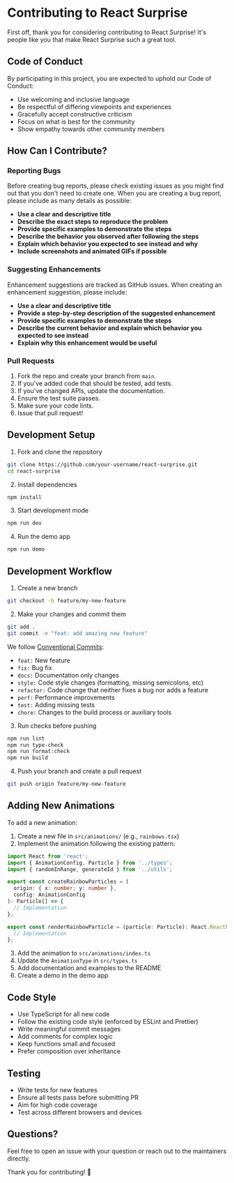 # Contributing to React Surprise

First off, thank you for considering contributing to React Surprise! It's people like you that make React Surprise such a great tool.

## Code of Conduct

By participating in this project, you are expected to uphold our Code of Conduct:

- Use welcoming and inclusive language
- Be respectful of differing viewpoints and experiences
- Gracefully accept constructive criticism
- Focus on what is best for the community
- Show empathy towards other community members

## How Can I Contribute?

### Reporting Bugs

Before creating bug reports, please check existing issues as you might find out that you don't need to create one. When you are creating a bug report, please include as many details as possible:

- **Use a clear and descriptive title**
- **Describe the exact steps to reproduce the problem**
- **Provide specific examples to demonstrate the steps**
- **Describe the behavior you observed after following the steps**
- **Explain which behavior you expected to see instead and why**
- **Include screenshots and animated GIFs if possible**

### Suggesting Enhancements

Enhancement suggestions are tracked as GitHub issues. When creating an enhancement suggestion, please include:

- **Use a clear and descriptive title**
- **Provide a step-by-step description of the suggested enhancement**
- **Provide specific examples to demonstrate the steps**
- **Describe the current behavior and explain which behavior you expected to see instead**
- **Explain why this enhancement would be useful**

### Pull Requests

1. Fork the repo and create your branch from `main`.
2. If you've added code that should be tested, add tests.
3. If you've changed APIs, update the documentation.
4. Ensure the test suite passes.
5. Make sure your code lints.
6. Issue that pull request!

## Development Setup

1. Fork and clone the repository
```bash
git clone https://github.com/your-username/react-surprise.git
cd react-surprise
```

2. Install dependencies
```bash
npm install
```

3. Start development mode
```bash
npm run dev
```

4. Run the demo app
```bash
npm run demo
```

## Development Workflow

1. Create a new branch
```bash
git checkout -b feature/my-new-feature
```

2. Make your changes and commit them
```bash
git add .
git commit -m "feat: add amazing new feature"
```

We follow [Conventional Commits](https://www.conventionalcommits.org/):
- `feat:` New feature
- `fix:` Bug fix
- `docs:` Documentation only changes
- `style:` Code style changes (formatting, missing semicolons, etc)
- `refactor:` Code change that neither fixes a bug nor adds a feature
- `perf:` Performance improvements
- `test:` Adding missing tests
- `chore:` Changes to the build process or auxiliary tools

3. Run checks before pushing
```bash
npm run lint
npm run type-check
npm run format:check
npm run build
```

4. Push your branch and create a pull request
```bash
git push origin feature/my-new-feature
```

## Adding New Animations

To add a new animation:

1. Create a new file in `src/animations/` (e.g., `rainbows.tsx`)
2. Implement the animation following the existing pattern:

```typescript
import React from 'react';
import { AnimationConfig, Particle } from '../types';
import { randomInRange, generateId } from '../utils';

export const createRainbowParticles = (
  origin: { x: number; y: number },
  config: AnimationConfig
): Particle[] => {
  // Implementation
};

export const renderRainbowParticle = (particle: Particle): React.ReactNode => {
  // Implementation
};
```

3. Add the animation to `src/animations/index.ts`
4. Update the `AnimationType` in `src/types.ts`
5. Add documentation and examples to the README
6. Create a demo in the demo app

## Code Style

- Use TypeScript for all new code
- Follow the existing code style (enforced by ESLint and Prettier)
- Write meaningful commit messages
- Add comments for complex logic
- Keep functions small and focused
- Prefer composition over inheritance

## Testing

- Write tests for new features
- Ensure all tests pass before submitting PR
- Aim for high code coverage
- Test across different browsers and devices

## Questions?

Feel free to open an issue with your question or reach out to the maintainers directly.

Thank you for contributing! 🎉